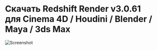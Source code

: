 # Скачать Redshift Render v3.0.61 для Сinema 4D / Houdini / Blender / Maya / 3ds Max
![Screenshot](https://github.com/redrender/redshift-v3.0.61/redshift-image.jpeg?raw=true "Redshift")
